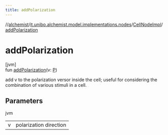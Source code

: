 ```yaml
---
title: addPolarization
---
```

//[alchemist](../../../index.html)/[it.unibo.alchemist.model.implementations.nodes](../index.html)/[CellNodeImpl](index.html)/[addPolarization](add-polarization.html)



# addPolarization



[jvm]\
fun [addPolarization](add-polarization.html)(v: [P](../../it.unibo.alchemist.model/-biochemistry-incarnation/index.html))



add v to the polarization versor inside the cell; useful for considering the combination of various stimuli in a cell.



## Parameters


jvm

| | |
|---|---|
| v | polarization direction |




